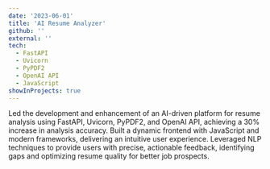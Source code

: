 ```yaml
---
date: '2023-06-01'
title: 'AI Resume Analyzer'
github: ''
external: ''
tech:
  - FastAPI
  - Uvicorn
  - PyPDF2
  - OpenAI API
  - JavaScript
showInProjects: true
---
```


Led the development and enhancement of an AI-driven platform for resume analysis using FastAPI, Uvicorn, PyPDF2, and OpenAI API, achieving a 30% increase in analysis accuracy. Built a dynamic frontend with JavaScript and modern frameworks, delivering an intuitive user experience. Leveraged NLP techniques to provide users with precise, actionable feedback, identifying gaps and optimizing resume quality for better job prospects.
